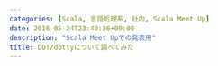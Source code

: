 ```yaml
---
categories: [Scala, 言語処理系, 社内, Scala Meet Up]
date: 2016-05-24T23:40:36+09:00
description: "Scala Meet Upでの発表用"
title: DOT/dottyについて調べてみた
---
```


<section data-markdown
    data-separator="\n===\n"
    data-vertical="\n---\n"
    data-notes="^Note:">
<script type="text/template">

# DOT/dottyについて調べてみた
----------------------
サイバーエージェント Scala Meet Up  
2016-05-27

<!-- .slide: class="center" -->

===
# About Me
---------
![κeenのアイコン](/images/icon.png) <!-- .element: style="position:absolute;right:0;z-index:-1" -->

 + κeen
 + [@blackenedgold](https://twitter.com/blackenedgold)
 + Github: [KeenS](https://github.com/KeenS)
 + 基盤開発グループ
 + Lisp, ML, Rust, Shell Scriptあたりを書きます
 + Scala初心者
   + Scala歴1年未満&gt;&lt;

===
# Scalaコンパイラ
----------------

* 型推論（特にimplicit）が遅い
* コンパイルフェーズが多い
  + 中間オブジェクトが多くて遅くなる
* 多くのクラスファイルを生成する
  + コンパイラのくせにディスクIOが多い
* 気を抜いてると `Any` に推論される  
  e.g.) `if(x) 1 else "a"`
* そもそものScalaの設計に起因する点が多い
  + 抜本的変更が必要

===
# Scala基礎
-----------

* Scalaが成立するのに最低限必要な機能って？
  + e.g.) `case class` はなくても `class` だけでどうにかなる
* 「最低限の機能」を減らせばコンパイラがシンプルになる
  + 他の機能はただのシンタックスシュガーになる
  + コンパイラのバグを減らせる
  + 機能追加時の矛盾確認が楽
* コア言語

===
# Featherlight Scala
---------------------

* Scalaのシンタックスシュガーを減らした感じ
* 小さな言語
* 元のScalaはこれをベースに議論されてきた

===
# 形式言語理論
-------------

* 最低限必要な機能を形式的にモデル化
  + 全ての動作は予め決められた「規則」に基く
  + 実際に書いて動かすものではない
* 形式的にすることで「証明」とかが出来る
  + 「型検査に通れば実行時に型エラーが起きない」
  + 「型検査が必ず終了する」
* 逆に、「このモデルだとこの機能は実現出来ない」とかも分かる

===
# Dependent Object Type
------

* Scalaのコアをモデル化したもの（要出典）
* 形式言語
* ジェネリクスもなければクラスも継承もない、パッケージもない。
* 小さい言語ながら表現力豊か
* 全ての値はオブジェクト。
  + オブジェクトのフィールドとメソッドと型メンバーだけ
  + 型はそのまま
* Path Dependent Type
* サブタイピング


===
# About DOT
---------

* 型付の健全性が証明された
* System F<:より強力
  * System F<: -> System D<: -> DOT
* existential typeを自然に表現出来る
* 交差型と合併型
  + `A extends B` -> `A & B`
  + 合併型は主に型推論の結果に出てくる

===
```scala
package scala.collection.immutable trait List[+A] {
  def isEmpty: Boolean; def head: A; def tail: List[A]
}
object List {
  def nil: List[Nothing] = new List[Nothing] {
    def isEmpty = true; def head = head; def tail = tail /* infinite loops */
  }
  def cons[A](hd: A, tl: List[A]) = new List[A] {
    def isEmpty = false; def head = hd; def tail = tl
  }
}
```

===
```scala
object scala_collection_immutable { sci =>
  trait List { self =>
    type A
    def isEmpty: Boolean
    def head: self.A def
      tail: List{type A <: self.A}
  }
  def nil: sci.List{type A = Nothing} = new List{ self =>
    type A = Nothing
    def isEmpty = true
    def head: A = self.head
    def tail: List{type A = Nothing} = self.tail
  }
  def cons(x: {type A})(hd: x.A)(tl: sci.List{type A <: x.A})
      : sci.List{type A <: x.A} = new List{ self =>
    type A = x.A
    def isEmpty = false
    def head = hd
    def tail = tl
  }
}
```

===
# dotty
--------

* DOTに影響を受けたコンパイラ
* いくつかの新しい機能
  + DOTの交差型、合併型も
  + Nullable = `T | Null`
  + `if (x) 1 else "a"` は `Int | String` にアノテーション可能
* `forSome` が消えた
  + DOTのお陰

===
# dotty
--------

* Java8のラムダを使う
  + 生成するclassファイルの減少
* Implicitの探索アルゴリズムを改善
  + 反変implicitについても改善
* 型推論のアルゴリズムを改善
  + DOTのお陰
  + 特にサブタイピングが交差/合併型で楽に
* コンパイルパスを融合して高速化
  + 中間木がなくなってGCにやさしい
* 他にも一杯改善が

===

```scala
object DaysOfTheWeek{
  object Mon
  object Tue
  object Wed
  object Thu
  object Fri
  object Sat
  object Sun

  type Weekend = Sat.type | Sun.type
  type Workweek = Mon.type | Tue.type | Wed.type | Thu.type | Fri.type
  type All = Weekend | Workweek
}
```

===
# TASTY/Linker
--------------

* classファイルを作るとScala固有の情報が落ちる
* プログラム全体を見渡すと不要なコードとかもコンパイルしないといけない
* かといって毎回プログラム全部をコンパイルし直すのは遅い
* → TASTY。型推論後のASTをシリアライズする
  + Scalaは型推論が遅いのでそこをスキップ出来るだけでそこそこ速くなる
* classファイルを跨げるようになったのでユーザが最適化とかも書ける
* Scala/Scala.js/Scala Native共通プラットフォーム化への布石？
* どうやらclassファイルにバイトコードとTASTYを埋め込む??

===
# まとめ
--------

* Scalaの基礎にDOTがあるよ
* DOTを参考にdottyが作られたよ
* dottyで色々改善されるよ
* ついでにTASTY/Linkerについて話したよ

===
# 参考1
------

* [The Essence of Dependent Object Types](https://infoscience.epfl.ch/record/215280/files/paper_1.pdf)
* [From F to DOT: Type Soundness Proofs with Definitional Interpreters](http://arxiv.org/pdf/1510.05216v2.pdf)
* [Dependent Object Types](http://www.cs.uwm.edu/~boyland/fool2012/papers/fool2012_submission_3.pdf)
* [Why is the Scala compiler so slow? - Quora](https://www.quora.com/Why-is-the-Scala-compiler-so-slow)
* [performance - Java compile speed vs Scala compile speed - Stack Overflow](http://stackoverflow.com/questions/3490383/java-compile-speed-vs-scala-compile-speed/3612212#3612212)

===
# 参考2
-------

* [GHC doesn't do subtyping. I suspect that is the main reason why Scala is slow - ... | Hacker News](https://news.ycombinator.com/item?id=5008761)
* [A Core Calculus for Scala Type Checking](http://lampwww.epfl.ch/~odersky/papers/mfcs06.pdf)
* [namin/dot: formalization of the Dependent Object Types (DOT) calculus](https://github.com/namin/dot)
* [The DOT Calculus](http://lampwww.epfl.ch/%7Eamin/dot/current_rules.pdf)
* [Dotty: exploring the future of scala](https://d-d.me/talks/scalaworld2015/)
* [Dotty and types: the story so far](http://guillaume.martres.me/talks/typelevel-summit-oslo/)

</script>
</section>
